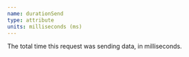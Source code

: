 ```yaml
---
name: durationSend
type: attribute
units: milliseconds (ms)
---
```


The total time this request was sending data, in milliseconds.